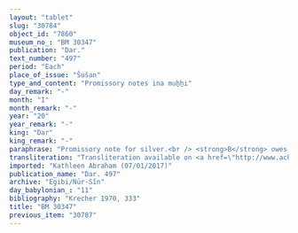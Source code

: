 ```yaml
---
layout: "tablet"
slug: "30784"
object_id: "7860"
museum_no_: "BM 30347"
publication: "Dar."
text_number: "497"
period: "Each"
place_of_issue: "Šušan"
type_and_content: "Promissory notes ina muẖẖi"
day_remark: "-"
month: "I"
month_remark: "-"
year: "20"
year_remark: "-"
king: "Dar"
king_remark: "-"
paraphrase: "Promissory note for silver.<br /> <strong>B</strong> owes 1 mina of white, medium quality silver, of which one-eighth is alloy to <strong>A</strong>, to be paid on the 1<sup>st</sup> of Simān (III) in Babylon. <strong>C</strong> acts as a guarantor for the payment. Witnesses<br /> &nbsp;<br /> <strong>A </strong>= Marduk-nāṣir-apli/Itti-Marduk-balāṭu//Egibi; <strong>B </strong>= Bēl-ittannu/Mu&scaron;ēzib-Marduk//I&scaron;inu; <strong>C </strong>= Marduk-&scaron;umu-ibni/Nab&ucirc;-&scaron;arru-<em>uṣur</em> (or &ndash;<em>ibni</em>)"
transliteration: "Transliteration available on <a href=\"http://www.achemenet.com/fr/item/?/1087349=BM 30347&l=a&c=1&t=1.4/1/24/1/1663226\" target=\"_blank\">Achemenet</a>"
imported: "Kathleen Abraham (07/01/2017)"
publication_name: "Dar. 497"
archive: "Egibi/Nūr-Sîn"
day_babylonian_: "11"
bibliography: "Krecher 1970, 333"
title: "BM 30347"
previous_item: "30787"
---
```

